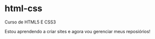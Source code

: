# html-css
 Curso de HTML5 E CSS3

 Estou aprendendo a criar sites e agora vou gerenciar meus reposiórios!
